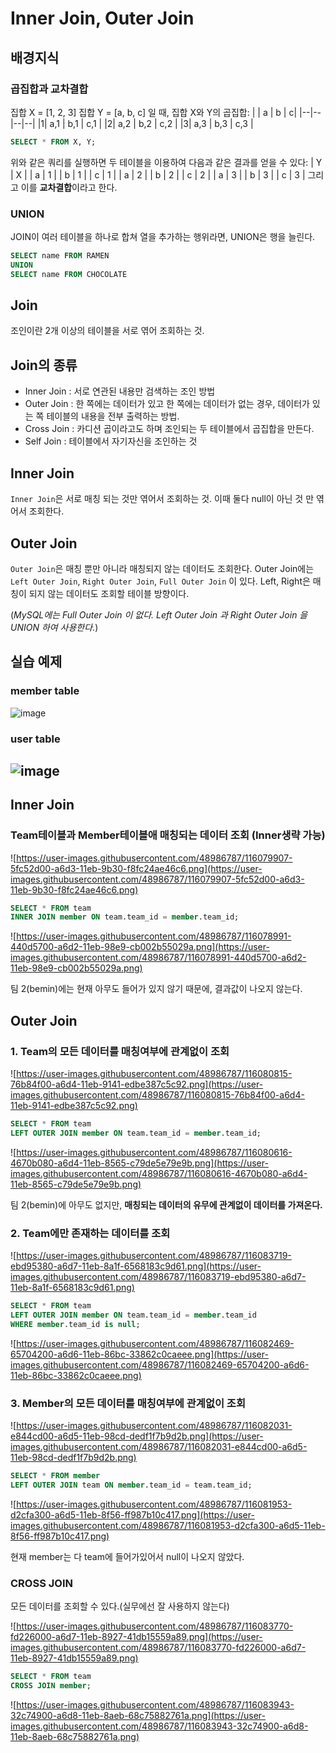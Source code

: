 # Inner Join, Outer Join

## 배경지식
### 곱집합과 교차결합
집합 X = [1, 2, 3]
집합 Y = [a, b, c] 일 때,
집합 X와 Y의 곱집합:
| | a | b | c|
|--|--|--|--|
|1| a,1 | b,1 | c,1 |
|2| a,2 | b,2 | c,2 |
|3| a,3 | b,3 | c,3 |
```sql
SELECT * FROM X, Y;
```
위와 같은 쿼리를 실행하면 두 테이블을 이용하여 다음과 같은 결과를 얻을 수 있다:
| Y | X |
| a | 1 |
| b | 1 |
| c | 1 |
| a | 2 |
| b | 2 |
| c | 2 |
| a | 3 |
| b | 3 |
| c | 3 |
그리고 이를 **교차결합**이라고 한다.

### UNION
JOIN이 여러 테이블을 하나로 합쳐 열을 추가하는 행위라면,
UNION은 행을 늘린다.
```sql
SELECT name FROM RAMEN
UNION
SELECT name FROM CHOCOLATE
```

## Join
조인이란 2개 이상의 테이블을 서로 엮어 조회하는 것.

## Join의 종류

- Inner Join : 서로 연관된 내용만 검색하는 조인 방법
- Outer Join : 한 쪽에는 데이터가 있고 한 쪽에는 데이터가 없는 경우, 데이터가 있는 쪽 테이블의 내용을 전부 출력하는 방법.
- Cross Join : 카디션 곱이라고도 하며 조인되는 두 테이블에서 곱집합을 만든다.
- Self Join : 테이블에서 자기자신을 조인하는 것

## Inner Join
`Inner Join`은 서로 매칭 되는 것만 엮어서 조회하는 것. 이때 둘다 null이 아닌 것 만 엮어서 조회한다.

## Outer Join
`Outer Join`은 매칭 뿐만 아니라 매칭되지 않는 데이터도 조회한다. Outer Join에는 `Left Outer Join`, `Right Outer Join`, `Full Outer Join` 이 있다. Left, Right은 매칭이 되지 않는 데이터도 조회할 테이블 방향이다.

(*MySQL에는 Full Outer Join 이 없다. Left Outer Join 과 Right Outer Join 을 UNION 하여 사용한다.*)

## 실습 예제
### member table
![image](https://user-images.githubusercontent.com/63634505/116237088-c2353080-a79a-11eb-80e5-f0d980a07a0e.png)

### user table
![image](https://user-images.githubusercontent.com/63634505/116237469-38399780-a79b-11eb-8ca4-d02e108b5f68.png)
---
## Inner Join
###  Team테이블과 Member테이블애 매칭되는 데이터 조회 (Inner생략 가능)

![https://user-images.githubusercontent.com/48986787/116079907-5fc52d00-a6d3-11eb-9b30-f8fc24ae46c6.png](https://user-images.githubusercontent.com/48986787/116079907-5fc52d00-a6d3-11eb-9b30-f8fc24ae46c6.png)

```sql
SELECT * FROM team 
INNER JOIN member ON team.team_id = member.team_id;
```

![https://user-images.githubusercontent.com/48986787/116078991-440d5700-a6d2-11eb-98e9-cb002b55029a.png](https://user-images.githubusercontent.com/48986787/116078991-440d5700-a6d2-11eb-98e9-cb002b55029a.png)

팀 2(bemin)에는 현재 아무도 들어가 있지 않기 때문에, 결과값이 나오지 않는다.

## Outer Join
### 1. Team의 모든 데이터를 매칭여부에 관계없이 조회
![https://user-images.githubusercontent.com/48986787/116080815-76b84f00-a6d4-11eb-9141-edbe387c5c92.png](https://user-images.githubusercontent.com/48986787/116080815-76b84f00-a6d4-11eb-9141-edbe387c5c92.png)

```sql
SELECT * FROM team 
LEFT OUTER JOIN member ON team.team_id = member.team_id;
```

![https://user-images.githubusercontent.com/48986787/116080616-4670b080-a6d4-11eb-8565-c79de5e79e9b.png](https://user-images.githubusercontent.com/48986787/116080616-4670b080-a6d4-11eb-8565-c79de5e79e9b.png)

팀 2(bemin)에 아무도 없지만, **매칭되는 데이터의 유무에 관계없이 데이터를 가져온다.**

### 2. Team에만 존재하는 데이터를 조회
![https://user-images.githubusercontent.com/48986787/116083719-ebd95380-a6d7-11eb-8a1f-6568183c9d61.png](https://user-images.githubusercontent.com/48986787/116083719-ebd95380-a6d7-11eb-8a1f-6568183c9d61.png)

```sql
SELECT * FROM team 
LEFT OUTER JOIN member ON team.team_id = member.team_id
WHERE member.team_id is null;
```

![https://user-images.githubusercontent.com/48986787/116082469-65704200-a6d6-11eb-86bc-33862c0caeee.png](https://user-images.githubusercontent.com/48986787/116082469-65704200-a6d6-11eb-86bc-33862c0caeee.png)

### 3. Member의 모든 데이터를 매칭여부에 관계없이 조회

![https://user-images.githubusercontent.com/48986787/116082031-e844cd00-a6d5-11eb-98cd-dedf1f7b9d2b.png](https://user-images.githubusercontent.com/48986787/116082031-e844cd00-a6d5-11eb-98cd-dedf1f7b9d2b.png)

```sql
SELECT * FROM member 
LEFT OUTER JOIN team ON member.team_id = team.team_id;
```

![https://user-images.githubusercontent.com/48986787/116081953-d2cfa300-a6d5-11eb-8f56-ff987b10c417.png](https://user-images.githubusercontent.com/48986787/116081953-d2cfa300-a6d5-11eb-8f56-ff987b10c417.png)

현재 member는 다 team에 들어가있어서 null이 나오지 않았다.

### CROSS JOIN

모든 데이터를 조회할 수 있다.(실무에선 잘 사용하지 않는다)

![https://user-images.githubusercontent.com/48986787/116083770-fd226000-a6d7-11eb-8927-41db15559a89.png](https://user-images.githubusercontent.com/48986787/116083770-fd226000-a6d7-11eb-8927-41db15559a89.png)

```sql
SELECT * FROM team 
CROSS JOIN member;
```

![https://user-images.githubusercontent.com/48986787/116083943-32c74900-a6d8-11eb-8aeb-68c75882761a.png](https://user-images.githubusercontent.com/48986787/116083943-32c74900-a6d8-11eb-8aeb-68c75882761a.png)